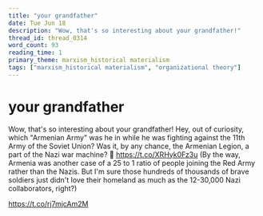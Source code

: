 ```yaml
---
title: "your grandfather"
date: Tue Jun 18
description: "Wow, that's so interesting about your grandfather!"
thread_id: thread_0314
word_count: 93
reading_time: 1
primary_theme: marxism_historical materialism
tags: ["marxism_historical materialism", "organizational theory"]
---
```


# your grandfather

Wow, that's so interesting about your grandfather! Hey, out of curiosity, which "Armenian Army" was he in while he was fighting against the 11th Army of the Soviet Union? Was it, by any chance, the Armenian Legion, a part of the Nazi war machine? 🤔 https://t.co/XRHyk0Fz3u (By the way, Armenia was another case of a 25 to 1 ratio of people joining the Red Army rather than the Nazis. But I'm sure those hundreds of thousands of brave soldiers just didn't love their homeland as much as the 12-30,000 Nazi collaborators, right?)

https://t.co/rj7mjcAm2M